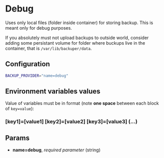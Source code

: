 # Debug

Uses only local files (folder inside container) for storing backup. This is meant only for debug purposes.

If you absolutely must not upload backups to outside world, consider adding some persistant volume for folder where buckups live in the container, that is `/var/lib/backuper/data`.

## Configuration


```bash
BACKUP_PROVIDER="name=debug"
```

## Environment variables values

Value of variables must be in format (note **one space** between each block of `key=value`):
<h3> 
[key1]=[value1] [key2]=[value2] [key3]=[value3] (...)
</h3>

## Params

- **name=debug**, *required parameter* (string)
